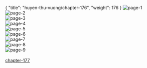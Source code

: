 { "title": "huyen-thu-vuong/chapter-176", "weight": 176 }
<img src="huyen-thu-vuong_0176_01-23ee1f826e7695c81e93a58a56609166.webp" alt="page-1" origin="http://1.bp.blogspot.com/-X29GMR_yzYs/WWI1EACaGXI/AAAAAAAAuRE/UjUSqQyW4qUm1bhoFYVK8CAhvhMaMVhIgCHMYCw/2.jpg?imgmax=0"><br/>
<img src="huyen-thu-vuong_0176_02-109fb72c27b472824d995a0d44dc6342.webp" alt="page-2" origin="http://1.bp.blogspot.com/-z7I7CYywNqw/WWI1Fq6YnpI/AAAAAAAAuRI/7sO0W_uwjEUMLDjr03zjguYA9M2iLFYzACHMYCw/3.jpg?imgmax=0"><br/>
<img src="huyen-thu-vuong_0176_03-95d694ae39f9488d3782cd51886012e8.webp" alt="page-3" origin="http://1.bp.blogspot.com/-QrZcOPbOe04/WWI1GxR1h2I/AAAAAAAAuRM/_E29p-aJbuAcTspgnjahiz7wxd3NvxymgCHMYCw/4.jpg?imgmax=0"><br/>
<img src="huyen-thu-vuong_0176_04-566cd8e5f6d554c3fa3e056fcf4bac17.webp" alt="page-4" origin="http://1.bp.blogspot.com/--UwvWMxRX1Q/WWI1IO36npI/AAAAAAAAuRQ/rxhzjKFTrMkofTzOd007nOjTgJMdOocyACHMYCw/5.jpg?imgmax=0"><br/>
<img src="huyen-thu-vuong_0176_05-6f8f981cb36945839fd6f6d17f77aa65.webp" alt="page-5" origin="http://1.bp.blogspot.com/-WoJcMhsWrsM/WWI1JsKy_OI/AAAAAAAAuRU/LFYbQ07qsGMpakCIUrLzpJuLBoLUg6IggCHMYCw/6.jpg?imgmax=0"><br/>
<img src="huyen-thu-vuong_0176_06-ac0c1377fbf5ad5a1c7a8ce20e8b4fa1.webp" alt="page-6" origin="http://1.bp.blogspot.com/-Gczbov0ZDt0/WWI1KwF1E1I/AAAAAAAAuRY/UwtiD9CGOecsPz70enaOwrxM2xfO6bo6gCHMYCw/7.jpg?imgmax=0"><br/>
<img src="huyen-thu-vuong_0176_07-0aeb71e120037fdfd538d053267b7660.webp" alt="page-7" origin="http://1.bp.blogspot.com/-jfTDPKRzJa4/WWI1MWFwNWI/AAAAAAAAuRc/-a9kZUOSxTo8kLTQJ9h4SRbRrQm2PdwuACHMYCw/8.jpg?imgmax=0"><br/>
<img src="huyen-thu-vuong_0176_08-224ba1f753889bab5f4d47b97abb41ab.webp" alt="page-8" origin="http://1.bp.blogspot.com/-63QL_IfFDfk/WWI1NtqDIHI/AAAAAAAAuRg/B0Xr6bM6UF0zj-MEU285OWmpQdn6pqoigCHMYCw/9.jpg?imgmax=0"><br/>
<img src="huyen-thu-vuong_0176_09-c46b6edd7449e5a15016f8b917edd2fe.webp" alt="page-9" origin="http://1.bp.blogspot.com/-If9R9cvST_k/WWI1PPgLayI/AAAAAAAAuRk/Zil5hNSqwt8aqe3bN5eDN8iXGMKapH07QCHMYCw/10.jpg?imgmax=0"><br/>
<br/><a class="nextchap" href="/huyen-thu-vuong/chapter-177">chapter-177</a>
